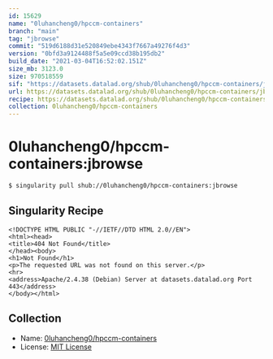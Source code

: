 ```yaml
---
id: 15629
name: "0luhancheng0/hpccm-containers"
branch: "main"
tag: "jbrowse"
commit: "519d6188d31e520849ebe4343f7667a49276f4d3"
version: "0bfd3a9124488f5a5e09ccd38b195db2"
build_date: "2021-03-04T16:52:02.151Z"
size_mb: 3123.0
size: 970518559
sif: "https://datasets.datalad.org/shub/0luhancheng0/hpccm-containers/jbrowse/2021-03-04-519d6188-0bfd3a91/0bfd3a9124488f5a5e09ccd38b195db2.sif"
url: https://datasets.datalad.org/shub/0luhancheng0/hpccm-containers/jbrowse/2021-03-04-519d6188-0bfd3a91/
recipe: https://datasets.datalad.org/shub/0luhancheng0/hpccm-containers/jbrowse/2021-03-04-519d6188-0bfd3a91/Singularity
collection: 0luhancheng0/hpccm-containers
---
```


# 0luhancheng0/hpccm-containers:jbrowse

```bash
$ singularity pull shub://0luhancheng0/hpccm-containers:jbrowse
```

## Singularity Recipe

```singularity
<!DOCTYPE HTML PUBLIC "-//IETF//DTD HTML 2.0//EN">
<html><head>
<title>404 Not Found</title>
</head><body>
<h1>Not Found</h1>
<p>The requested URL was not found on this server.</p>
<hr>
<address>Apache/2.4.38 (Debian) Server at datasets.datalad.org Port 443</address>
</body></html>
```

## Collection

 - Name: [0luhancheng0/hpccm-containers](https://github.com/0luhancheng0/hpccm-containers)
 - License: [MIT License](https://api.github.com/licenses/mit)

